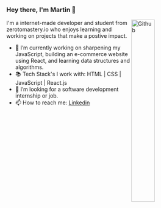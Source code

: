 ### Hey there, I'm Martin  👋

<img width="35%" align="right" alt="Github" src="https://user-images.githubusercontent.com/48678280/88862734-4903af80-d201-11ea-968b-9c939d88a37c.gif" />

I'm a internet-made developer and student from zerotomastery.io who enjoys learning and working on projects that make a postive impact. 

- 🔭 I’m currently working on sharpening my JavaScript, building an e-commerce website using React, and learning data structures and algorithms. 
- 📚 Tech Stack's I work with: HTML | CSS | JavaScript | React.js 
- 👯 I’m looking for a software development internship or job. 
- 📫 How to reach me: [Linkedin](https://www.linkedin.com/in/martin-b-1362a5223/) 

